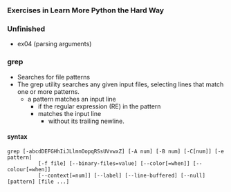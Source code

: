 ### Exercises in Learn More Python the Hard Way

### Unfinished
* ex04 (parsing arguments)

### grep
* Searches for file patterns
* The grep utility searches any given input files, selecting lines that
     match one or more patterns.
     * a pattern matches an input line
     	* if the regular expression (RE) in the pattern 
     	* matches the input line
     		* without its trailing newline.

#### syntax

```
grep [-abcdDEFGHhIiJLlmnOopqRSsUVvwxZ] [-A num] [-B num] [-C[num]] [-e pattern]
          [-f file] [--binary-files=value] [--color[=when]] [--colour[=when]]
          [--context[=num]] [--label] [--line-buffered] [--null] [pattern] [file ...]
```